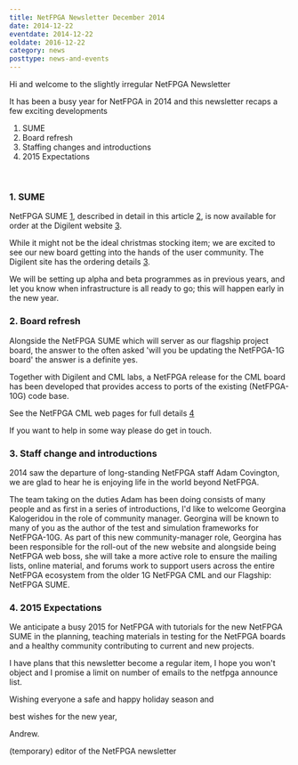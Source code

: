 ```yaml
---
title: NetFPGA Newsletter December 2014
date: 2014-12-22
eventdate: 2014-12-22
eoldate: 2016-12-22
category: news
posttype: news-and-events
---
```


Hi and welcome to the slightly irregular NetFPGA Newsletter

It has been a busy year for NetFPGA in 2014 and this newsletter recaps a few exciting developments

1. SUME
2. Board refresh
3. Staffing changes and introductions
4. 2015 Expectations

<br>

### 1. SUME

NetFPGA SUME [1](/NetFPGA-SUME.html), described in detail in this article [2](http://ieeexplore.ieee.org/xpl/articleDetails.jsp?arnumber=6866035), is now available for order at the Digilent website [3](http://bit.ly/1v8YdF5).

While it might not be the ideal christmas stocking item; we are excited to see our new board getting into the hands of the user community. The Digilent site has the ordering details [3](http://bit.ly/1v8YdF5).

We will be setting up alpha and beta programmes as in previous years, and let you know when infrastructure is all ready to go; this will happen early in the new year.

### 2. Board refresh

Alongside the NetFPGA SUME which will server as our flagship project board, the answer to the often asked 'will you be updating the NetFPGA-1G board' the answer is a definite yes.

Together with Digilent and CML labs, a NetFPGA release for the CML board has been developed that provides access to ports of the existing (NetFPGA-10G) code base.

See the NetFPGA CML web pages for full details [4](/NetFPGA-CML.html)

If you want to help in some way please do get in touch.

### 3. Staff change and introductions

2014 saw the departure of long-standing NetFPGA staff Adam Covington, we are glad to hear he is enjoying life in the world beyond NetFPGA.

The team taking on the duties Adam has been doing consists of many people and as first in a series of introductions, I'd like to welcome Georgina Kalogeridou in the role of community manager. Georgina will be known to many of you as the author of the test and simulation frameworks for NetFPGA-10G. As part of this new community-manager role, Georgina has been responsible for the roll-out of the new website and alongside being NetFPGA web boss, she will take a more active role to ensure the mailing lists, online material, and forums work to support users across the entire NetFPGA ecosystem from the older 1G NetFPGA CML and our Flagship: NetFPGA SUME.

### 4. 2015 Expectations

We anticipate a busy 2015 for NetFPGA with tutorials for the new NetFPGA SUME in the planning, teaching materials in testing for the NetFPGA boards and a healthy community contributing to current and new projects.

I have plans that this newsletter become a regular item, I hope you won't object and I promise a limit on number of emails to the netfpga announce list.

Wishing everyone a safe and happy holiday season and

best wishes for the new year,

Andrew.

(temporary) editor of the NetFPGA newsletter
